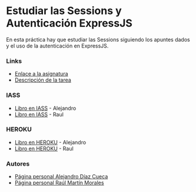 # Estudiar las Sessions y Autenticación ExpressJS
En esta práctica hay que estudiar las Sessions siguiendo los apuntes dados y el uso de la autenticación en ExpressJS.

###  Links

- [Enlace a la asignatura](https://campusvirtual.ull.es/1617/course/view.php?id=1136)
- [Descripción de la tarea](https://casianorodriguezleon.gitbooks.io/ull-esit-1617/content/practicas/practicasessions.html)

### IASS

- [Libro en IASS](http://10.6.129.178:8085/) - Alejandro
- [Libro en IASS](http://10.6.129.214:8085/) - Raul

### HEROKU

- [Libro en HEROKU]() - Alejandro
- [Libro en HEROKU]() - Raul

### Autores

- [Página personal Alejandro Díaz Cueca](https://alejandrdiaz.github.io/)
- [Página personal Raúl Martín Morales](https://alu0100769579.github.io/RaulMartinMorales/)

